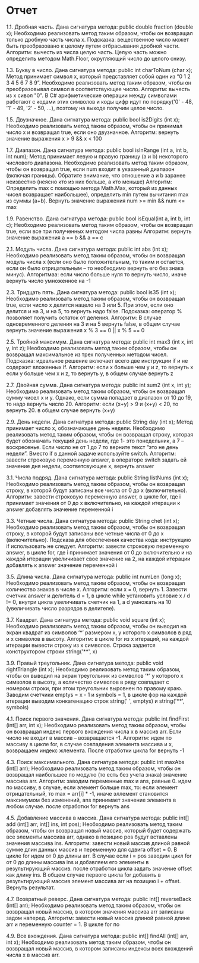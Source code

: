 # Отчет
1.1. Дробная часть.
Дана сигнатура метода: public double fraction (double x);
Необходимо реализовать метод таким образом, чтобы он возвращал только
дробную часть числа х. Подсказка: вещественное число может быть
преобразовано к целому путем отбрасывания дробной части.
Алгоритм: вычесть из числа целую часть. Целую часть можно определить методом
Math.Floor, округляющий число до целого снизу.

1.3. Букву в число.
Дана сигнатура метода: public int charToNum (char x);
Метод принимает символ х, который представляет собой один из “0 1 2 3 4 5 6 7
8 9”. Необходимо реализовать метод таким образом, чтобы он преобразовывал
символ в соответствующее число. 
Алгоритм: вычесть из x сивол "0". В С# арифметические операции между символами
работают с кодами этих символов и коды цифр идут 
по порядку('0' - 48, '1' - 49, '2' - 50, ...), поэтому на выходе получим целое число.

1.5. Двузначное.
Дана сигнатура метода: public bool is2Digits (int x);
Необходимо реализовать метод таким образом, чтобы он принимал число x и
возвращал true, если оно двузначное. 
Алгоритм: вернуть значение выражения x > 9 && x < 100

1.7. Диапазон.
Дана сигнатура метода: public bool isInRange (int a, int b, int num);
Метод принимает левую и правую границу (a и b) некоторого числового
диапазона. Необходимо реализовать метод таким образом, чтобы он возвращал
true, если num входит в указанный диапазон (включая границы). Обратите
внимание, что отношение a и b заранее неизвестно (неясно кто из них больше, а
кто меньше)
Алгоритм: Определить max с помощью метода Math.Max, который из данных чисел возвращает наибольшее),
определить min путем вычитания max из суммы (a+b). Вернуть значение выражения num >= min && num <= max

1.9. Равенство.
Дана сигнатура метода: public bool isEqual(int a, int b, int c);
Необходимо реализовать метод таким образом, чтобы он возвращал true, если
все три полученных методом числа равны
Алгоритм: вернуть значение выражения a == b && a == c

2.1. Модуль числа.
Дана сигнатура метода: public int abs (int x);
Необходимо реализовать метод таким образом, чтобы он возвращал модуль
числа х (если оно было положительным, то таким и остается, если он было
отрицательным – то необходимо вернуть его без знака минус).
Алгоритмаа: если число больше нуля то вернуть число, 
иначе вернуть число умноженное на -1

2.3. Тридцать пять.
Дана сигнатура метода: public bool is35 (int x);
Необходимо реализовать метод таким образом, чтобы он возвращал true, если
число x делится нацело на 3 или 5. При этом, если оно делится и на 3, и на 5, то
вернуть надо false. Подсказка: оператор % позволяет получить остаток от
деления.
Алгоритм: В случае одновременного деления на 3 и на 5 вернуть false,
в общем случае вернуть значение выражения x % 3 == 0 || x % 5 == 0


2.5. Тройной максимум.
Дана сигнатура метода: public int max3 (int x, int y, int z);
Необходимо реализовать метод таким образом, чтобы он возвращал
максимальное из трех полученных методом чисел. Подсказка: идеальное
решение включает всего две инструкции if и не содержит вложенных if.
Алгоритм: если x больше чем y и z, то вернуть x 
если y больше чем x и z, то вернуть y, в общем случае вернуть z

2.7. Двойная сумма.
Дана сигнатура метода: public int sum2 (int x, int y);
Необходимо реализовать метод таким образом, чтобы он возвращал сумму
чисел x и y. Однако, если сумма попадает в диапазон от 10 до 19, то надо вернуть
число 20. 
Алгоритм: если (x+y) > 9 и (x+y) < 20, то вернуть 20. в общем случае вернуть (x+y)

2.9. День недели.
Дана сигнатура метода: public String day (int x);
Метод принимает число x, обозначающее день недели. Необходимо реализовать
метод таким образом, чтобы он возвращал строку, которая будет обозначать
текущий день недели, где 1- это понедельник, а 7 – воскресенье. Если число не
от 1 до 7 то верните текст “это не день недели”. Вместо if в данной задаче
используйте switch. 
Алгоритм: завести строковую переменную answer, в операторе switch задать ей значение
дня недели, соответсвующее x, вернуть answer

3.1. Числа подряд.
Дана сигнатура метода: public String listNums (int x);
Необходимо реализовать метод таким образом, чтобы он возвращал строку, в
которой будут записаны все числа от 0 до x (включительно).
Алгоритм: завести строковую переменную answer, в цикле for, где
i принимает значения от 0 до x включительно, на каждой итерации к answer
добавлять значение переменной i

3.3. Четные числа.
Дана сигнатура метода: public String chet (int x);
Необходимо реализовать метод таким образом, чтобы он возвращал строку, в
которой будут записаны все четные числа от 0 до x (включительно). Подсказа
для обеспечения качества кода: инструкцию if использовать не следует.
Алгоритм: завести строковую переменную answer, в цикле for, где
i принимает значения от 0 до включительно и на каждой итерации увеличивает свое значение на 2,
на каждой итерации добавлять к answer значение переменной i

3.5. Длина числа.
Дана сигнатура метода: public int numLen (long x);
Необходимо реализовать метод таким образом, чтобы он возвращал количество
знаков в числе x.
Алгоритм: если x = 0, вернуть 1. Завести счетчик answer и делитель d = 1, 
в цикле while установить условие x / d != 0, внутри цикла увеличивать счетчик на 1, 
а d умножать на 10 (увеличивать число разрядов в делителе).

3.7. Квадрат.
Дана сигнатура метода: public void square (int x);
Необходимо реализовать метод таким образом, чтобы он выводил на экран
квадрат из символов ‘*’ размером х, у которого х символов в ряд и х символов в
высоту. 
Алгоритм: в цикле for из x итераций, на каждой итерации вывести строку из
x символов. Строка задается конструктором строки string('**', x)

3.9. Правый треугольник.
Дана сигнатура метода: public void rightTriangle (int x);
Необходимо реализовать метод таким образом, чтобы он выводил на экран
треугольник из символов ‘*’ у которого х символов в высоту, а количество
символов в ряду совпадает с номером строки, при этом треугольник выровнен
по правому краю. 
Заводим счетчики emptys = x - 1 и symbols = 1, в цикле фор на каждой итерации выводим 
конкатенацию строк string(' ', emptys) и string('**', symbols)

4.1. Поиск первого значения.
Дана сигнатура метода: public int findFirst (int[] arr, int x);
Необходимо реализовать метод таким образом, чтобы он возвращал индекс
первого вхождения числа x в массив arr. Если число не входит в массив –
возвращается -1.
Алгоритм: идем по массиву в цикле for, в случае совпадения элемента массива и x,
возвращаем индекс жлемента. После отработки цикла for вернуть -1 

4.3. Поиск максимального.
Дана сигнатура метода: public int maxAbs (int[] arr);
Необходимо реализовать метод таким образом, чтобы он возвращал
наибольшее по модулю (то есть без учета знака) значение массива arr.
Алгоритм: заводим переменные max и ans, равные 0. идем по массиву, в случае,
если элемент больше max, то: если элемент отрицательный, то max = arr[i] * -1, 
иначе эллемент становится максимумом без изменений, ans принимает значение элемента в любом случае.
после отработки for вернуть ans

4.5. Добавление массива в массив.
Дана сигнатура метода: public int[] add (int[] arr, int[] ins, int pos);
Необходимо реализовать метод таким образом, чтобы он возвращал новый
массив, который будет содержать все элементы массива arr, однако в позицию
pos будут вставлены значения массива ins.
Алгоритм: завести новый массив длиной равной сумме длин данных массив и
переменную для сдвига offset = 0. В цикле for идем от 0 до длины arr. 
В случае если i = pos заводим цикл for от 0 до длины массива ins и добавляем его 
элементы в результирующий массив. после отработки цикла задать значение offset как
длину ins. В общем случае первого цикла for добавить в результирующий массив элемент
массива arr на позицию i + offset. Вернуть результат.

4.7. Возвратный реверс.
Дана сигнатура метода: public int[] reverseBack (int[] arr);
Необходимо реализовать метод таким образом, чтобы он возвращал новый
массив, в котором значения массива arr записаны задом наперед.
Алгоритм: завести новый массив длиной равной длине arr и переменную counter = 1.
В цикле for по

4.9. Все вхождения.
Дана сигнатура метода: public int[] findAll (int[] arr, int x);
Необходимо реализовать метод таким образом, чтобы он возвращал новый
массив, в котором записаны индексы всех вхождений числа x в массив arr.
